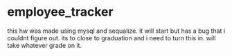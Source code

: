 # employee_tracker

this hw was made using mysql and sequalize.  it will start but has a bug that i couldnt figure out.  its to close to graduation and i need to turn this in.  will take whatever grade on it.